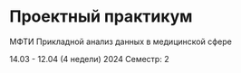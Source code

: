 # Проектный практикум
МФТИ
Прикладной анализ данных в медицинской сфере

14.03 - 12.04 (4 недели) 2024
Семестр: 2